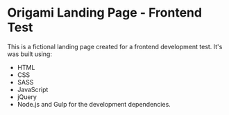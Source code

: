 # Origami Landing Page - Frontend Test

This is a fictional landing page created for a frontend development test. It's was built using:

* HTML
* CSS
* SASS
* JavaScript
* jQuery
* Node.js and Gulp for the development dependencies.
